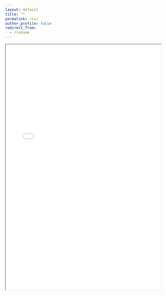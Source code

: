 ```yaml
---
layout: default
title: ""
permalink: /cv/
author_profile: false
redirect_from:
  - /resume
---
```


<iframe src="/files/Sikorskaya_CV_Long_mar23.pdf" width="100%" height="800" ></iframe>
<!--
Download the most recent version of my CV [here](http://staisiya.github.io/files/Academic_CV_Short.pdf). -->

<!-- {% include base_path %}
width="100%" height="500" frameborder="no" border="0" marginwidth="0" marginheight="0"
Education
======
* B.S. in GitHub, GitHub University, 2012
* M.S. in Jekyll, GitHub University, 2014
* Ph.D in Version Control Theory, GitHub University, 2018 (expected)

Work experience
======
* Summer 2015: Research Assistant
  * Github University
  * Duties included: Tagging issues
  * Supervisor: Professor Git

* Fall 2015: Research Assistant
  * Github University
  * Duties included: Merging pull requests
  * Supervisor: Professor Hub

Skills
======
* Skill 1
* Skill 2
  * Sub-skill 2.1
  * Sub-skill 2.2
  * Sub-skill 2.3
* Skill 3

Publications
======
  <ul>{% for post in site.publications %}
    {% include archive-single-cv.html %}
  {% endfor %}</ul>

Talks
======
  <ul>{% for post in site.talks %}
    {% include archive-single-talk-cv.html %}
  {% endfor %}</ul>

Teaching
======
  <ul>{% for post in site.teaching %}
    {% include archive-single-cv.html %}
  {% endfor %}</ul>

Service and leadership
======
* Currently signed in to 43 different slack teams -->
